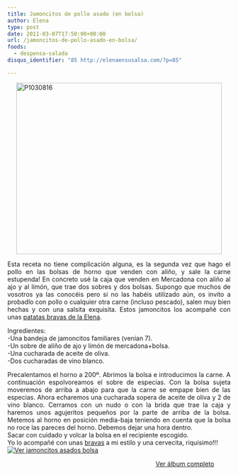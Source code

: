 ```yaml
---
title: Jamoncitos de pollo asado (en bolsa)
author: Elena
type: post
date: 2011-03-07T17:50:00+00:00
url: /jamoncitos-de-pollo-asado-en-bolsa/
foods:
  - despensa-salada
disqus_identifier: "85 http://elenaensusalsa.com/?p=85"

---
```

[<img alt="P1030816" border="0" height="386" src="http://elenaensusalsa.com/wp-content/uploads/2011/03/P1030816_thumb-5B13-5D.jpg" style="border-bottom: 0px; border-left: 0px; border-right: 0px; border-top: 0px; display: block; float: none; margin-left: auto; margin-right: auto;" title="P1030816" width="464" />][1]

<div style="text-align: justify;">
  Esta receta no tiene complicación alguna, es la segunda vez que hago el pollo en las bolsas de horno que venden con aliño, y sale la carne estupenda! En concreto usé la caja que venden en Mercadona con aliño al ajo y al limón, que trae dos sobres y dos bolsas. Supongo que muchos de vosotros ya las conocéis pero si no las habéis utilizado aún, os invito a probadlo con pollo o cualquier otra carne (incluso pescado), salen muy bien hechas y con una salsita exquisita. Estos jamoncitos los acompañé con unas <a href="http://elenaensusalsa.com/search/label/Patatas%20bravas">patatas bravas de la Elena</a>.
</div>

<div style="text-align: justify;">
</div>

Ingredientes:  
-Una bandeja de jamoncitos familiares (venían 7).  
-Un sobre de aliño de ajo y limón de mercadona+bolsa.  
-Una cucharada de aceite de oliva.  
-Dos cucharadas de vino blanco.

<div style="text-align: justify;">
  Precalentamos el horno a 200º. Abrimos la bolsa e introducimos la carne. A continuación espolvoreamos el sobre de especias. Con la bolsa sujeta moveremos de arriba a abajo para que la carne se empape bien de las especias. Ahora echaremos una cucharada sopera de aceite de oliva y 2 de vino blanco. Cerramos con un nudo o con la brida que trae la caja y haremos unos agujeritos pequeños por la parte de arriba de la bolsa. Metemos al horno en posición media-baja teniendo en cuenta que la bolsa no roce las pareces del horno. Debemos dejar una hora dentro.
</div>

<div style="text-align: justify;">
  Sacar con cuidado y volcar la bolsa en el recipiente escogido.
</div>

<div style="text-align: justify;">
  Yo lo acompañé con unas <a href="http://elenaensusalsa.com/search/label/Patatas%20bravas">bravas</a> a mi estilo y una cervecita, riquísimo!!!
</div>

<div style="text-align: justify;">
</div>

<div style="display: inline; float: none; margin: 0px; padding-bottom: 0px; padding-left: 0px; padding-right: 0px; padding-top: 0px;">
  <a href="http://cid-a5354edc4ebfa1ec.skydrive.live.com/redir.aspx?page=browse&resid=A5354EDC4EBFA1EC!971&type=5" style="border-bottom: 0px; border-left: 0px; border-right: 0px; border-top: 0px;"><img alt="Ver jamoncitos asados bolsa" src="http://elenaensusalsa.com/wp-content/uploads/2011/03/InlineRepresentation04781d89-d015-4c09-86ca-879dd397bde1-5B36-5D.jpg" style="border-bottom: 0px; border-left: 0px; border-right: 0px; border-top: 0px;" /></a></p> 
  
  <div style="text-align: right; width: 467px;">
    <a href="http://cid-a5354edc4ebfa1ec.skydrive.live.com/redir.aspx?page=browse&resid=A5354EDC4EBFA1EC!971&type=5">Ver álbum completo</a>
  </div>
</div>

 [1]: http://elenaensusalsa.com/wp-content/uploads/2011/03/P1030816_thumb-5B13-5D.jpg
